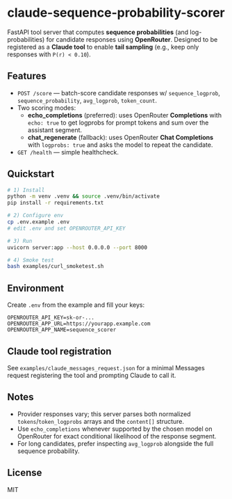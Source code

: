 # claude-sequence-probability-scorer

FastAPI tool server that computes **sequence probabilities** (and log-probabilities) for candidate responses using **OpenRouter**.
Designed to be registered as a **Claude tool** to enable **tail sampling** (e.g., keep only responses with `P(r) < 0.10`).

## Features
- `POST /score` — batch-score candidate responses w/ `sequence_logprob`, `sequence_probability`, `avg_logprob`, `token_count`.
- Two scoring modes:
  - **echo_completions** (preferred): uses OpenRouter **Completions** with `echo: true` to get logprobs for prompt tokens and sum over the assistant segment.
  - **chat_regenerate** (fallback): uses OpenRouter **Chat Completions** with `logprobs: true` and asks the model to repeat the candidate.
- `GET /health` — simple healthcheck.

## Quickstart

```bash
# 1) Install
python -m venv .venv && source .venv/bin/activate
pip install -r requirements.txt

# 2) Configure env
cp .env.example .env
# edit .env and set OPENROUTER_API_KEY

# 3) Run
uvicorn server:app --host 0.0.0.0 --port 8000

# 4) Smoke test
bash examples/curl_smoketest.sh
```

## Environment

Create `.env` from the example and fill your keys:
```
OPENROUTER_API_KEY=sk-or-...
OPENROUTER_APP_URL=https://yourapp.example.com
OPENROUTER_APP_NAME=sequence_scorer
```

## Claude tool registration

See `examples/claude_messages_request.json` for a minimal Messages request registering the tool and prompting Claude to call it.

## Notes
- Provider responses vary; this server parses both normalized `tokens`/`token_logprobs` arrays and the `content[]` structure.
- Use `echo_completions` whenever supported by the chosen model on OpenRouter for exact conditional likelihood of the response segment.
- For long candidates, prefer inspecting `avg_logprob` alongside the full sequence probability.

## License
MIT
